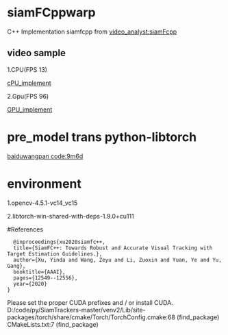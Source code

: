  # siamFCppwarp
C++ Implementation siamfcpp  from [video_analyst:siamFcpp](https://github.com/MegviiDetection/video_analyst)

## video sample
1.CPU(FPS 13)


[cPU_implement](https://user-images.githubusercontent.com/51977158/130018392-93a7cd5c-f893-4e40-8b36-3206312a248b.mp4)

2.Gpu(FPS 96)


[GPU_implement](https://user-images.githubusercontent.com/51977158/130018412-2de16c33-b5a8-4e3e-974d-909031b1700d.mp4)

# pre_model trans python-libtorch
[baiduwangpan code:9m6d](https://pan.baidu.com/s/1Th7M6hQgGyKpe9u4ZpWxFA)
# environment
1.opencv-4.5.1-vc14_vc15

2.libtorch-win-shared-with-deps-1.9.0+cu111

#References 



      @inproceedings{xu2020siamfc++,
      title={SiamFC++: Towards Robust and Accurate Visual Tracking with Target Estimation Guidelines.},
      author={Xu, Yinda and Wang, Zeyu and Li, Zuoxin and Yuan, Ye and Yu, Gang},
      booktitle={AAAI},
      pages={12549--12556},
      year={2020}
    }





 Please set the proper CUDA prefixes and / or install CUDA. D:/code/py/SiamTrackers-master/venv2/Lib/site-packages/torch/share/cmake/Torch/TorchConfig.cmake:68 (find_package) CMakeLists.txt:7 (find_package)